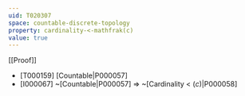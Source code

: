 ```yaml
---
uid: T020307
space: countable-discrete-topology
property: cardinality-<-mathfrak(c)
value: true
---
```

[[Proof]]

* [T000159] [Countable|P000057]
* [I000067] ~[Countable|P000057] => ~[Cardinality < $\mathfrak(c)$|P000058]

